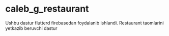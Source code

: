 # caleb_g_restaurant
Ushbu dastur flutterd firebasedan foydalanib ishlandi. Restaurant taomlarini yetkazib beruvchi dastur
